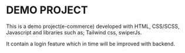 # DEMO PROJECT

This is a demo project(e-commerce) developed with HTML, CSS/SCSS, Javascript and libraries such as; Tailwind css, swiperJs.

It contain a login feature which in time will be improved with backend.